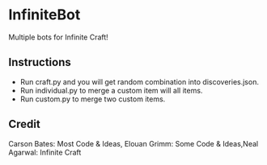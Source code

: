 # InfiniteBot
Multiple bots for Infinite Craft!

## Instructions
- Run craft.py and you will get random combination into discoveries.json.
- Run individual.py to merge a custom item will all items.
- Run custom.py to merge two custom items.

## Credit
Carson Bates: Most Code & Ideas, Elouan Grimm: Some Code & Ideas,Neal Agarwal: Infinite Craft
